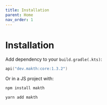 ```yaml
---
title: Installation
parent: Home
nav_order: 1
---
```


# Installation

Add dependency to your `build.gradle(.kts)`:

```kotlin
api("dev.makth:core:1.3.2")
```

Or in a JS project with:

```bash
npm install makth
```

```bash
yarn add makth
```

